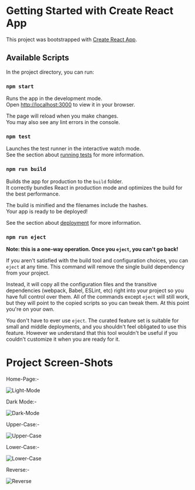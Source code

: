 # Getting Started with Create React App

This project was bootstrapped with [Create React App](https://github.com/facebook/create-react-app).

## Available Scripts

In the project directory, you can run:

### `npm start`

Runs the app in the development mode.\
Open [http://localhost:3000](http://localhost:3000) to view it in your browser.

The page will reload when you make changes.\
You may also see any lint errors in the console.

### `npm test`

Launches the test runner in the interactive watch mode.\
See the section about [running tests](https://facebook.github.io/create-react-app/docs/running-tests) for more information.

### `npm run build`

Builds the app for production to the `build` folder.\
It correctly bundles React in production mode and optimizes the build for the best performance.

The build is minified and the filenames include the hashes.\
Your app is ready to be deployed!

See the section about [deployment](https://facebook.github.io/create-react-app/docs/deployment) for more information.

### `npm run eject`

**Note: this is a one-way operation. Once you `eject`, you can't go back!**

If you aren't satisfied with the build tool and configuration choices, you can `eject` at any time. This command will remove the single build dependency from your project.

Instead, it will copy all the configuration files and the transitive dependencies (webpack, Babel, ESLint, etc) right into your project so you have full control over them. All of the commands except `eject` will still work, but they will point to the copied scripts so you can tweak them. At this point you're on your own.

You don't have to ever use `eject`. The curated feature set is suitable for small and middle deployments, and you shouldn't feel obligated to use this feature. However we understand that this tool wouldn't be useful if you couldn't customize it when you are ready for it.


# Project Screen-Shots

Home-Page:-

![Light-Mode](https://github.com/Arshsandal/Simple-Text-Convertor-Using-ReactJs/assets/124792150/50b9b8e2-5467-41fc-96b2-eb2856c2c057)


Dark Mode:-

![Dark-Mode](https://github.com/Arshsandal/Simple-Text-Convertor-Using-ReactJs/assets/124792150/9fc5745b-0d11-40da-9b30-b078b0956400)


Upper-Case:-

![Upper-Case](https://github.com/Arshsandal/Simple-Text-Convertor-Using-ReactJs/assets/124792150/2ac3da31-9c6c-4da4-8c5b-824a91f1e444)


Lower-Case:-

![Lower-Case](https://github.com/Arshsandal/Simple-Text-Convertor-Using-ReactJs/assets/124792150/d9a85827-bc5f-4911-bce1-5e8dd2bac8f2)

Reverse:-

![Reverse](https://github.com/Arshsandal/Simple-Text-Convertor-Using-ReactJs/assets/124792150/46d4a6c4-21cf-4455-854e-930382351041)
